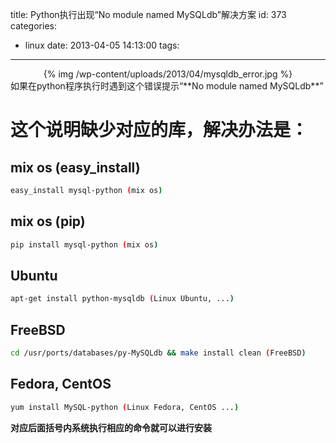 title: Python执行出现“No module named MySQLdb”解决方案
id: 373
categories:
  - linux
date: 2013-04-05 14:13:00
tags:
---

<center>{% img /wp-content/uploads/2013/04/mysqldb_error.jpg %}</center>
如果在python程序执行时遇到这个错误提示“**No module named MySQLdb**”

# 这个说明缺少对应的库，解决办法是：

## mix os (easy_install)
```bash
easy_install mysql-python (mix os)
```

## mix os (pip)
```bash
pip install mysql-python (mix os)
```

## Ubuntu
```bash
apt-get install python-mysqldb (Linux Ubuntu, ...)
```

## FreeBSD
```bash
cd /usr/ports/databases/py-MySQLdb && make install clean (FreeBSD)
```

## Fedora, CentOS
```bash
yum install MySQL-python (Linux Fedora, CentOS ...)
```
**对应后面括号内系统执行相应的命令就可以进行安装**
